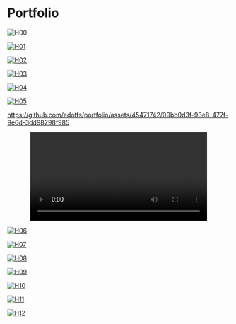 # Portfolio

![H00](images/headers/H00.png)

[![H01](images/headers/H01.png)](md/h01_cer.md)

[![H02](images/headers/H02.png)](md/h02_aws.md)

[![H03](images/headers/H03.png)](md/h03_gcp.md)

[![H04](images/headers/H04.png)](md/h04_azu.md)

[![H05](images/headers/H05.png)](md/h05_car.md)

https://github.com/edotfs/portfolio/assets/45471742/09bb0d3f-93e8-477f-9e6d-3dd98298f985

<div align="center">
  <video src="https://github.com/edotfs/portfolio/assets/45471742/955156cc-0805-4726-949c-8bb82a9b5ef5" width="400" />
  <video src="https://github.com/edotfs/portfolio/assets/45471742/09bb0d3f-93e8-477f-9e6d-3dd98298f985" width="400" />
</div>

[![H06](images/headers/H06.png)](md/h06_sap.md)

[![H07](images/headers/H07.png)](md/h07_ios.md)

[![H08](images/headers/H08.png)](md/h08_mle.md)

[![H09](images/headers/H09.png)](md/h09_dsc.md)

[![H10](images/headers/H10.png)](md/h10_api.md)

[![H11](images/headers/H11.png)](md/h11_nvi.md)

[![H12](images/headers/H12.png)](md/h12_all.md)
